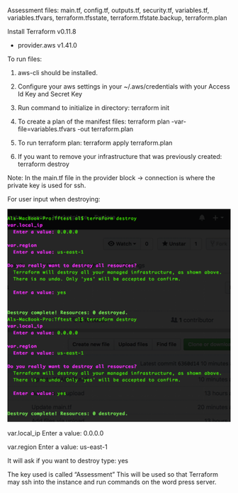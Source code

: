 
Assessment files: 
main.tf,
config.tf,
outputs.tf,
security.tf,
variables.tf,
variables.tfvars,
terraform.tfsstate,
terraform.tfstate.backup,
terraform.plan


Install Terraform v0.11.8
+ provider.aws v1.41.0

To run files:

1. aws-cli should be installed.  

2. Configure your aws settings in your ~/.aws/credentials with your Access Id Key and Secret Key 

3. Run command to initialize in directory: 
terraform init 

4. To create a plan of the manifest files:
terraform plan -var-file=variables.tfvars -out terraform.plan

5. To run terraform plan:
terraform apply terraform.plan

6. If you want to remove your infrastructure that was previously created:
terraform destroy

Note: In the main.tf file in the provider block -> connection is where the private key is used for ssh. 

For user input when destroying:

![Destroy](https://github.com/codingmak/Assessment/blob/master/Destroy.png)

var.local_ip
Enter a value: 
0.0.0.0

var.region
Enter a value: 
us-east-1

It will ask if you want to destroy type: yes

The key used is called “Assessment”
This will be used so that Terraform may ssh into the instance and run commands on the word press server.
